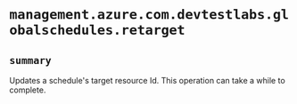 # `management.azure.com.devtestlabs.globalschedules.retarget`

## `summary`
Updates a schedule's target resource Id. This operation can take a while to complete.



